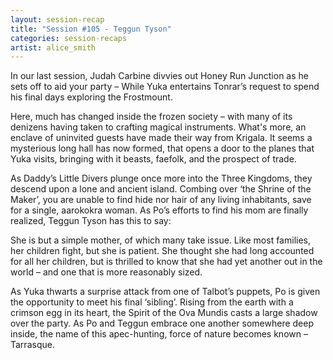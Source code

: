 ```yaml
---
layout: session-recap
title: "Session #105 - Teggun Tyson"
categories: session-recaps
artist: alice_smith
---
```


In our last session, Judah Carbine divvies out Honey Run Junction as he sets off to aid your party – While Yuka entertains Tonrar’s request to spend his final days exploring the Frostmount.

Here, much has changed inside the frozen society – with many of its denizens having taken to crafting magical instruments. What's more, an enclave of uninvited guests have made their way from Krigala. It seems a mysterious long hall has now formed, that opens a door to the planes that Yuka visits, bringing with it beasts, faefolk, and the prospect of trade. 

As Daddy’s Little Divers plunge once more into the Three Kingdoms, they descend upon a lone and ancient island. Combing over ‘the Shrine of the Maker’, you are unable to find hide nor hair of any living inhabitants, save for a single, aarokokra woman. As Po’s efforts to find his mom are finally realized, Teggun Tyson has this to say: 

She is but a simple mother, of which many take issue. Like most families, her children fight, but she is patient. She thought she had long accounted for all her children, but is thrilled to know that she had yet another out in the world – and one that is more reasonably sized.

As Yuka thwarts a surprise attack from one of Talbot’s puppets, Po is given the opportunity to meet his final ‘sibling’. Rising from the earth with a crimson egg in its heart, the Spirit of the Ova Mundis casts a large shadow over the party. As Po and Teggun embrace one another somewhere deep inside, the name of this apec-hunting, force of nature becomes known  – Tarrasque. 
